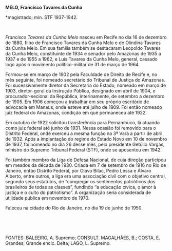 **MELO, Francisco Tavares da Cunha**

\*magistrado; min. STF 1937-1942.

 

*Francisco Tavares da Cunha Melo* nasceu em Recife no dia 16 de dezembro
de 1880, filho de Francisco Tavares da Cunha Melo e de Olindina Tavares
da Cunha Melo. Em sua família também se destacaram Leopoldo Tavares da
Cunha Melo, constituinte de 1934 e senador pelo Amazonas de 1935 a 1937
e de 1955 a 1962, e Luís Tavares da Cunha Melo, general, cassado logo
após o movimento político-militar de 31 de março de 1964.

Formou-se em março de 1902 pela Faculdade de Direito de Recife e, no mês
seguinte, foi nomeado secretário do Tribunal de Justiça do Amazonas. Foi
sucessivamente diretor da Secretaria do Estado, nomeado em março de
1903, diretor-geral da Instrução Pública, designado em abril de 1904, e
procurador-secional da República, interinamente, de setembro a dezembro
de 1905. Em 1906 começou a trabalhar em seu próprio escritório de
advocacia em Manaus, onde esteve até julho de 1909. Foi então nomeado
juiz federal do Amazonas, condição em que permaneceu até 1922.

Em outubro de 1922 solicitou transferência para Pernambuco, lá atuando
como juiz federal até junho de 1931. Nessa ocasião foi removido para o
Distrito Federal, onde exerceu a mesma função na 3ª Vara a partir de
abril de 1932. Após a implantação do regime do Estado Novo em 10 de
novembro de 1937, foi nomeado no dia 26 desse mês, pelo presidente
Getúlio Vargas, ministro do Supremo Tribunal Federal (STF), onde se
aposentou em 1942.

Foi também membro da Liga de Defesa Nacional, de cuja direção participou
em meados da década de 1930. Criada em 7 de setembro de 1916 no Rio de
Janeiro, então Distrito Federal, por Olavo Bilac, Pedro Lessa e Álvaro
Alberto, entre outros, a liga era uma associação civil com o objetivo
central, segundo seus estatutos, de “congregar os sentimentos
patrióticos dos brasileiros de todas as classes”, fundindo “a educação
cívica, o amor à justiça e o culto do patriotismo”. A organização seria
considerada de utilidade pública em novembro de 1970.

Faleceu na cidade do Rio de Janeiro, no dia 19 de junho de 1950.

 

 

FONTES: BALEEIRO, A. Supremo; CONSULT. MAGALHÃES, B.; COSTA, E. Grandes;
Grande encic. Delta; LAGO, L. Supremo.

 
